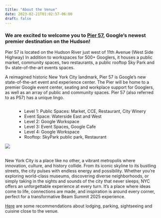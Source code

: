 ```yaml
---
title: "About the Venue"
date: 2023-02-21T01:02:57-06:00
draft: false
---
```


### We are excited to welcome you to [Pier 57](https://www.google.com/maps/place/Pier+57/@40.743058,-74.0090631,15z/data=!4m2!3m1!1s0x0:0xd746cc365197e5e2?sa=X&ved=2ahUKEwjK072bk8j-AhWWLFkFHX4FDKMQ_BJ6BQiOARAI), Google’s newest premier destination on the Hudson!  


Pier 57 is located on the Hudson River just west of 11th Avenue (West Side Highway)  In addition to workspaces for 500+ Googlers, it houses a public market, community spaces, two restaurants, a public rooftop Sky Park and 9+ state-of-the-art events spaces. 

A reimagined historic New York City landmark, Pier 57 is Google’s new state-of-the-art event and experience center. The Pier will be home to a premier Google event center, seating and workplace support for Googlers, as well as an array of public and community spaces. Pier 57 (also referred to as P57) has a unique lingo. 


<div class="row">
<div class="col-md-6 " style="  display: flex;
  justify-content: center;
  align-items: center;">
<ul>
  <li>Level 1: Public Spaces: Market, CCE, Restaurant, City Winery</li>
  <li>Event Space: Waterside East and West</li>
  <li>Level 2: Google Workspace</li>
  <li>Level 3: Event Spaces, Google Cafe</li>
  <li>Level 4: Google Workspace</li>
  <li>Rooftop: SkyPark public park, Restaurant</li>
  </ul>

</div>

<div class="col-md-6">
<img src="/images/blog/Pier57.jpg" class="img-fluid mx-auto d-block"></img>

</div>


  

</div>
<br>

New York City is a place like no other, a vibrant metropolis where innovation, culture, and history collide. From its iconic skyline to its bustling streets, the city pulses with endless energy and possibility. Whether you’re exploring world-class museums, discovering diverse neighborhoods, or simply taking in the sights and sounds of the city that never sleeps, NYC offers an unforgettable experience at every turn. It’s a place where ideas come to life, connections are made, and inspiration is around every corner, perfect for a transformative Beam Summit 2025 experience.


[Here](../files/Neighborhood-Recommendation-Guide-Pier-57.pdf) are some recommendations about lodging, parking, sightseeing and cuisine close to the venue. 